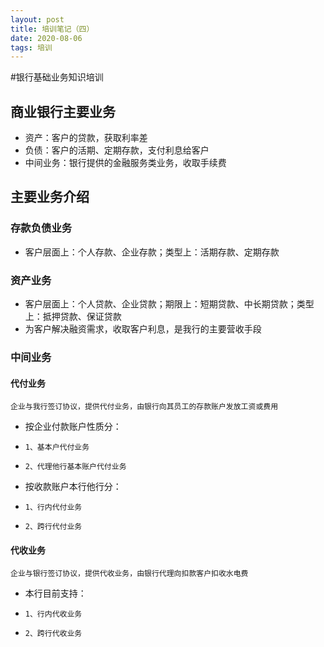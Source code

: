 ```yaml
---
layout: post
title: 培训笔记（四）
date: 2020-08-06
tags: 培训
---
```


#银行基础业务知识培训

## 商业银行主要业务

* 资产：客户的贷款，获取利率差
* 负债：客户的活期、定期存款，支付利息给客户
* 中间业务：银行提供的金融服务类业务，收取手续费

## 主要业务介绍

### 存款负债业务

* 客户层面上：个人存款、企业存款；类型上：活期存款、定期存款

### 资产业务

* 客户层面上：个人贷款、企业贷款；期限上：短期贷款、中长期贷款；类型上：抵押贷款、保证贷款
* 为客户解决融资需求，收取客户利息，是我行的主要营收手段

### 中间业务

#### 代付业务

```
企业与我行签订协议，提供代付业务，由银行向其员工的存款账户发放工资或费用
```

* 按企业付款账户性质分：

* ```
  1、基本户代付业务
  ```

* ```
  2、代理他行基本账户代付业务
  ```

* 按收款账户本行他行分：

* ```
  1、行内代付业务
  ```

* ```
  2、跨行代付业务
  ```

#### 代收业务

```
企业与银行签订协议，提供代收业务，由银行代理向扣款客户扣收水电费
```

* 本行目前支持：

* ```
  1、行内代收业务
  ```

* ```
  2、跨行代收业务
  ```



